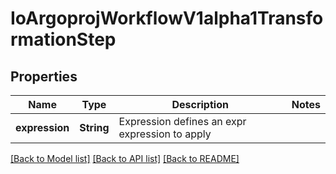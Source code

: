 # IoArgoprojWorkflowV1alpha1TransformationStep

## Properties

Name | Type | Description | Notes
------------ | ------------- | ------------- | -------------
**expression** | **String** | Expression defines an expr expression to apply | 

[[Back to Model list]](../README.md#documentation-for-models) [[Back to API list]](../README.md#documentation-for-api-endpoints) [[Back to README]](../README.md)


